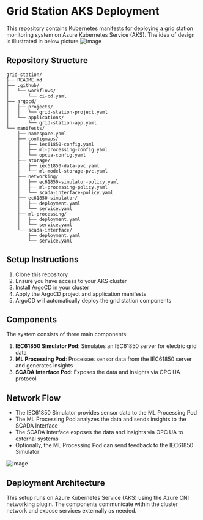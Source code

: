 # Grid Station AKS Deployment

This repository contains Kubernetes manifests for deploying a grid station monitoring system on Azure Kubernetes Service (AKS). The idea of design is illustrated in below picture
![image](https://github.com/user-attachments/assets/7db9d176-5117-49f0-b77e-436afcddfc16)


## Repository Structure

```
grid-station/
├── README.md
├── .github/
│   └── workflows/
│       └── ci-cd.yaml
├── argocd/
│   ├── projects/
│   │   └── grid-station-project.yaml
│   └── applications/
│       └── grid-station-app.yaml
└── manifests/
    ├── namespace.yaml
    ├── configmaps/
    │   ├── iec61850-config.yaml
    │   ├── ml-processing-config.yaml
    │   └── opcua-config.yaml
    ├── storage/
    │   ├── iec61850-data-pvc.yaml
    │   └── ml-model-storage-pvc.yaml
    ├── networking/
    │   ├── ec61850-simulator-policy.yaml
    │   ├── ml-processing-policy.yaml
    │   └── scada-interface-policy.yaml
    ├── ec61850-simulator/
    │   ├── deployment.yaml
    │   └── service.yaml
    ├── ml-processing/
    │   ├── deployment.yaml
    │   └── service.yaml
    └── scada-interface/
        ├── deployment.yaml
        └── service.yaml
```

## Setup Instructions

1. Clone this repository
2. Ensure you have access to your AKS cluster
3. Install ArgoCD in your cluster
4. Apply the ArgoCD project and application manifests
5. ArgoCD will automatically deploy the grid station components

## Components

The system consists of three main components:

1. **IEC61850 Simulator Pod**: Simulates an IEC61850 server for electric grid data
2. **ML Processing Pod**: Processes sensor data from the IEC61850 server and generates insights
3. **SCADA Interface Pod**: Exposes the data and insights via OPC UA protocol

## Network Flow

- The IEC61850 Simulator provides sensor data to the ML Processing Pod
- The ML Processing Pod analyzes the data and sends insights to the SCADA Interface
- The SCADA Interface exposes the data and insights via OPC UA to external systems
- Optionally, the ML Processing Pod can send feedback to the IEC61850 Simulator

![image](https://github.com/user-attachments/assets/beda5964-3356-45f6-9029-13b7d5b01416)

## Deployment Architecture

This setup runs on Azure Kubernetes Service (AKS) using the Azure CNI networking plugin. The components communicate within the cluster network and expose services externally as needed.
